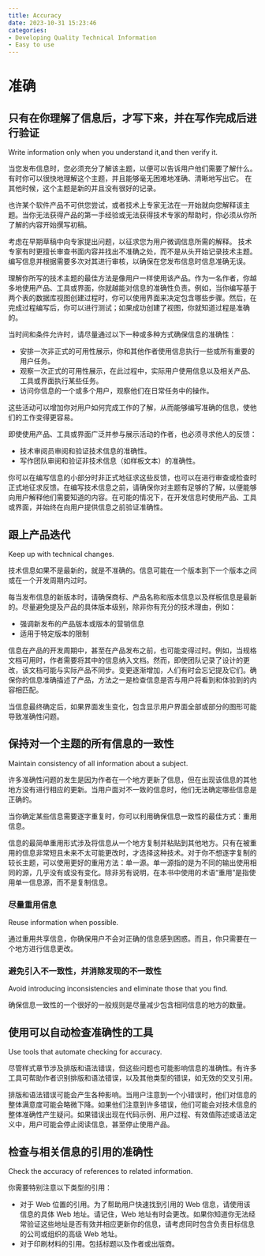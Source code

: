 ```yaml
---
title: Accuracy
date: 2023-10-31 15:23:46
categories:
- Developing Quality Technical Information
- Easy to use
---
```


# 准确

## 只有在你理解了信息后，才写下来，并在写作完成后进行验证

Write information only when you understand it,and then verify it.

当您发布信息时，您必须充分了解该主题，以便可以告诉用户他们需要了解什么。 有时你可以很快地理解这个主题，并且能够毫无困难地准确、清晰地写出它。 在其他时候，这个主题是新的并且没有很好的记录。

也许某个软件产品不可供您尝试，或者技术上专家无法在一开始就向您解释该主题。当你无法获得产品的第一手经验或无法获得技术专家的帮助时，你必须从你所了解的内容开始撰写初稿。

考虑在早期草稿中向专家提出问题，以征求您为用户微调信息所需的解释。 技术专家有时更擅长审查书面内容并找出不准确之处，而不是从头开始记录技术主题。 编写信息并根据需要多次对其进行审核，以确保在您发布信息时信息准确无误。

理解你所写的技术主题的最佳方法是像用户一样使用该产品。作为一名作者，你越多地使用产品、工具或界面，你就越能对信息的准确性负责。例如，当你编写基于两个表的数据库视图创建过程时，你可以使用界面来决定包含哪些步骤。然后，在完成过程编写后，你可以进行测试；如果成功创建了视图，你就知道过程是准确的。

当时间和条件允许时，请尽量通过以下一种或多种方式确保信息的准确性：
- 安排一次非正式的可用性展示，你和其他作者使用信息执行一些或所有重要的用户任务。
- 观察一次正式的可用性展示，在此过程中，实际用户使用信息以及相关产品、工具或界面执行某些任务。
- 访问你信息的一个或多个用户，观察他们在日常任务中的操作。

这些活动可以增加你对用户如何完成工作的了解，从而能够编写准确的信息，使他们的工作变得更容易。

即使使用产品、工具或界面广泛并参与展示活动的作者，也必须寻求他人的反馈：
- 技术审阅员审阅和验证技术信息的准确性。
- 写作团队审阅和验证非技术信息（如样板文本）的准确性。

你可以在编写信息的小部分时非正式地征求这些反馈，也可以在进行审查或检查时正式地征求反馈。在编写技术信息之前，请确保你对主题有足够的了解，以便能够向用户解释他们需要知道的内容。在可能的情况下，在开发信息时使用产品、工具或界面，并始终在向用户提供信息之前验证准确性。

## 跟上产品迭代

Keep up with technical changes.

技术信息如果不是最新的，就是不准确的。信息可能在一个版本到下一个版本之间或在一个开发周期内过时。

每当发布信息的新版本时，请确保商标、产品名称和版本信息以及样板信息是最新的。尽量避免提及产品的具体版本级别，除非你有充分的技术理由，例如：
- 强调新发布的产品版本或版本的营销信息
- 适用于特定版本的限制

信息在产品的开发周期中，甚至在产品发布之前，也可能变得过时。例如，当规格文档可用时，作者需要将其中的信息纳入文档。然而，即使团队记录了设计的更改，该文档可能与实际产品不同步。变更逐渐增加，人们有时会忘记提及它们。确保你的信息准确描述了产品，方法之一是检查信息是否与用户将看到和体验到的内容相匹配。

当信息最终确定后，如果界面发生变化，包含显示用户界面全部或部分的图形可能导致准确性问题。

## 保持对一个主题的所有信息的一致性

Maintain consistency of all information about a subject.

许多准确性问题的发生是因为作者在一个地方更新了信息，但在出现该信息的其他地方没有进行相应的更新。当用户面对不一致的信息时，他们无法确定哪些信息是正确的。

当你确定某些信息需要逐字重复时，你可以利用确保信息一致性的最佳方式：重用信息。

信息的最简单重用形式涉及将信息从一个地方复制并粘贴到其他地方。只有在被重用的信息非常短且未来不太可能更改时，才选择这种技术。对于你不想逐字复制的较长主题，可以使用更好的重用方法：单一源。单一源指的是为不同的输出使用相同的源，几乎没有或没有变化。除非另有说明，在本书中使用的术语“重用”是指使用单一信息源，而不是复制信息。

### 尽量重用信息

Reuse information when possible.

通过重用共享信息，你确保用户不会对正确的信息感到困惑。而且，你只需要在一个地方进行信息更改。

### 避免引入不一致性，并消除发现的不一致性

Avoid introducing inconsistencies and eliminate those that you find.

确保信息一致性的一个很好的一般规则是尽量减少包含相同信息的地方的数量。

## 使用可以自动检查准确性的工具

Use tools that automate checking for accuracy.


尽管样式章节涉及排版和语法错误，但这些问题也可能影响信息的准确性。有许多工具可帮助作者识别排版和语法错误，以及其他类型的错误，如无效的交叉引用。

排版和语法错误可能会产生各种影响。当用户注意到一个小错误时，他们对信息的整体满意度可能会略微下降。如果他们注意到许多错误，他们可能会对技术信息的整体准确性产生疑问。如果错误出现在代码示例、用户过程、有效值陈述或语法定义中，用户可能会停止阅读信息，甚至停止使用产品。

## 检查与相关信息的引用的准确性

Check the accuracy of references to related information.

你需要特别注意以下类型的引用：
- 对于 Web 位置的引用。为了帮助用户快速找到引用的 Web 信息，请使用该信息的具体 Web 地址。请记住，Web 地址有时会更改。如果你知道你无法经常验证这些地址是否有效并相应更新你的信息，请考虑同时包含负责目标信息的公司或组织的高级 Web 地址。
- 对于印刷材料的引用。包括标题以及作者或出版商。